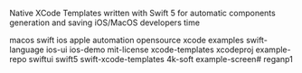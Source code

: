 Native XCode Templates written with Swift 5 for automatic components generation and saving iOS/MacOS developers time

macos
swift
ios
apple
automation
opensource
xcode
examples
swift-language
ios-ui
ios-demo
mit-license
xcode-templates
xcodeproj
example-repo
swiftui
swift5
swift-xcode-templates
4k-soft
example-screen# reganp1
